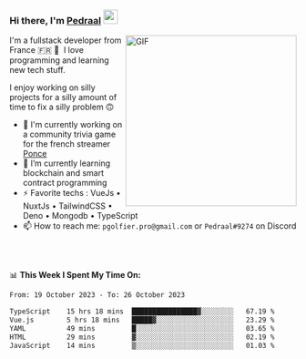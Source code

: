 ### Hi there, I'm <a href="https://pedraal.dev" target="_blank">Pedraal</a> <img src="https://media.giphy.com/media/hvRJCLFzcasrR4ia7z/giphy.gif" width="25px">
<img align="right" alt="GIF" src="https://pedraal.dev/avatar.png" width="300" height="300" />

I'm a fullstack developer from France 🇫🇷 🥖 &nbsp;I love programming and learning new
tech stuff.

I enjoy working on silly projects for a silly amount of time to fix a silly problem 🙃

- 🔭  I'm currently working on a community trivia game for the french streamer <a href="https://twitch.tv/ponce" target="_blank">Ponce</a>
- 🌱 I’m currently learning blockchain and smart contract programming
- ⚡ Favorite techs : VueJs &bull; NuxtJs &bull; TailwindCSS &bull; Deno &bull; Mongodb &bull; TypeScript
- 📫 How to reach me: `pgolfier.pro@gmail.com` or `Pedraal#9274` on Discord

<br>
<br>

📊 **This Week I Spent My Time On:**
<!--START_SECTION:waka-->

```txt
From: 19 October 2023 - To: 26 October 2023

TypeScript    15 hrs 18 mins  ████████████████▓░░░░░░░░   67.19 %
Vue.js        5 hrs 18 mins   █████▓░░░░░░░░░░░░░░░░░░░   23.29 %
YAML          49 mins         █░░░░░░░░░░░░░░░░░░░░░░░░   03.65 %
HTML          29 mins         ▓░░░░░░░░░░░░░░░░░░░░░░░░   02.19 %
JavaScript    14 mins         ▒░░░░░░░░░░░░░░░░░░░░░░░░   01.03 %
```

<!--END_SECTION:waka-->
